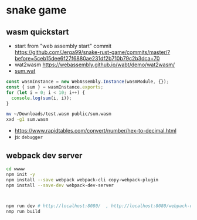 # snake game
## wasm quickstart
- start from "web assembly start" commit https://github.com/Jerga99/snake-rust-game/commits/master/?before=5ceb15dee6f27f6880ae231df2b710b79c2b3dca+70
- wat2wasm https://webassembly.github.io/wabt/demo/wat2wasm/
- [sum.wat](snake_game/www/sum.wat)
```javascript
const wasmInstance = new WebAssembly.Instance(wasmModule, {});
const { sum } = wasmInstance.exports;
for (let i = 0; i < 10; i++) {
  console.log(sum(i, i));
}
```
```bash
mv ~/Downloads/test.wasm public/sum.wasm   
xxd -g1 sum.wasm
```
- https://www.rapidtables.com/convert/number/hex-to-decimal.html
- js: `debugger` 
## webpack dev server
```bash
cd wwww
npm init -y
npm install --save webpack webpack-cli copy-webpack-plugin
npm install --save-dev webpack-dev-server



npm run dev # http://localhost:8080/  , http://localhost:8080/webpack-dev-server
nmp run build
```